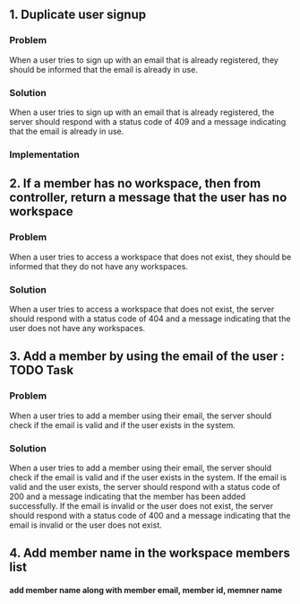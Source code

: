 ## 1. Duplicate user signup
### Problem
When a user tries to sign up with an email that is already registered, they should be informed that the email is already in use.

### Solution
When a user tries to sign up with an email that is already registered, the server should respond with a status code of 409 and a message indicating that the email is already in use.

### Implementation

## 2. If a member has no workspace, then from controller, return a message that the user has no workspace
### Problem
When a user tries to access a workspace that does not exist, they should be informed that they do not have any workspaces.

### Solution
When a user tries to access a workspace that does not exist, the server should respond with a status code of 404 and a message indicating that the user does not have any workspaces.

## 3. Add a member by using the email of the user : TODO Task
### Problem
When a user tries to add a member using their email, the server should check if the email is valid and if the user exists in the system.

### Solution
When a user tries to add a member using their email, the server should check if the email is valid and if the user exists in the system. If the email is valid and the user exists, the server should respond with a status code of 200 and a message indicating that the member has been added successfully. If the email is invalid or the user does not exist, the server should respond with a status code of 400 and a message indicating that the email is invalid or the user does not exist.

## 4. Add member name in the workspace members list

#### add member name along with member email, member id, memner name

